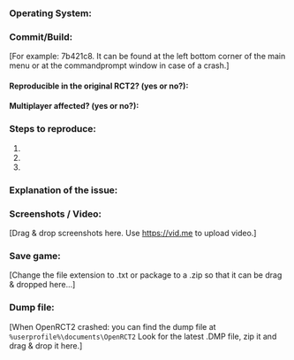 ### Operating System:
### Commit/Build: 
[For example: 7b421c8. It can be found at the left bottom corner of the main menu or at the commandprompt window in case of a crash.]

#### Reproducible in the original RCT2? (yes or no?):
#### Multiplayer affected? (yes or no?):

### Steps to reproduce:
1. 
2. 
3.

### Explanation of the issue:

### Screenshots / Video:
[Drag & drop screenshots here. Use https://vid.me to upload video.]

### Save game:
[Change the file extension to .txt or package to a .zip so that it can be drag & dropped here...]

### Dump file:
[When OpenRCT2 crashed: you can find the dump file at `%userprofile%\documents\OpenRCT2` Look for the latest .DMP file, zip it and drag & drop it here.]
